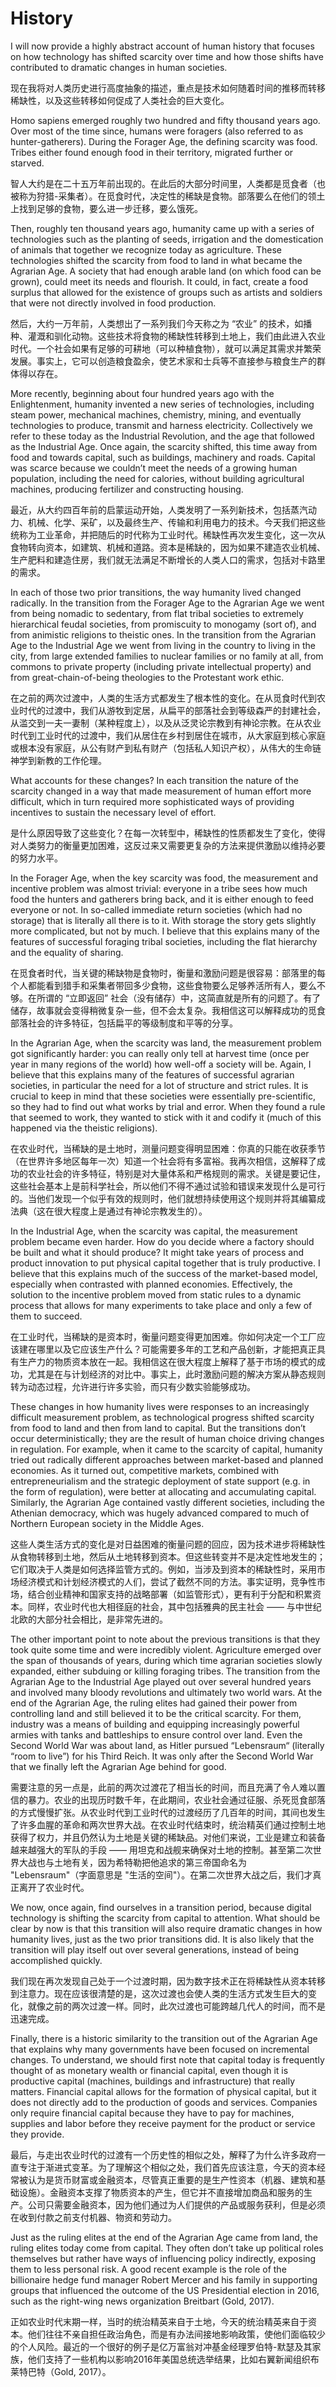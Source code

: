 # History

I will now provide a highly abstract account of human history that focuses on how technology has shifted scarcity over time and how those shifts have contributed to dramatic changes in human societies.

现在我将对人类历史进行高度抽象的描述，重点是技术如何随着时间的推移而转移稀缺性，以及这些转移如何促成了人类社会的巨大变化。


Homo sapiens emerged roughly two hundred and fifty thousand years ago. Over most of the time since, humans were foragers (also referred to as hunter-gatherers). During the Forager Age, the defining scarcity was food. Tribes either found enough food in their territory, migrated further or starved.

智人大约是在二十五万年前出现的。在此后的大部分时间里，人类都是觅食者（也被称为狩猎-采集者）。在觅食时代，决定性的稀缺是食物。部落要么在他们的领土上找到足够的食物，要么进一步迁移，要么饿死。


Then, roughly ten thousand years ago, humanity came up with a series of technologies such as the planting of seeds, irrigation and the domestication of animals that together we recognize today as agriculture. These technologies shifted the scarcity from food to land in what became the Agrarian Age. A society that had enough arable land (on which food can be grown), could meet its needs and flourish. It could, in fact, create a food surplus that allowed for the existence of groups such as artists and soldiers that were not directly involved in food production.

然后，大约一万年前，人类想出了一系列我们今天称之为 “农业” 的技术，如播种、灌溉和驯化动物。这些技术将食物的稀缺性转移到土地上，我们由此进入农业时代。一个社会如果有足够的可耕地（可以种植食物），就可以满足其需求并繁荣发展。事实上，它可以创造粮食盈余，使艺术家和士兵等不直接参与粮食生产的群体得以存在。


More recently, beginning about four hundred years ago with the Enlightenment, humanity invented a new series of technologies, including steam power, mechanical machines, chemistry, mining, and eventually technologies to produce, transmit and harness electricity. Collectively we refer to these today as the Industrial Revolution, and the age that followed as the Industrial Age. Once again, the scarcity shifted, this time away from food and towards capital, such as buildings, machinery and roads. Capital was scarce because we couldn’t meet the needs of a growing human population, including the need for calories, without building agricultural machines, producing fertilizer and constructing housing.

最近，从大约四百年前的启蒙运动开始，人类发明了一系列新技术，包括蒸汽动力、机械、化学、采矿，以及最终生产、传输和利用电力的技术。今天我们把这些统称为工业革命，并把随后的时代称为工业时代。稀缺性再次发生变化，这一次从食物转向资本，如建筑、机械和道路。资本是稀缺的，因为如果不建造农业机械、生产肥料和建造住房，我们就无法满足不断增长的人类人口的需求，包括对卡路里的需求。


In each of those two prior transitions, the way humanity lived changed radically. In the transition from the Forager Age to the Agrarian Age we went from being nomadic to sedentary, from flat tribal societies to extremely hierarchical feudal societies, from promiscuity to monogamy (sort of), and from animistic religions to theistic ones. In the transition from the Agrarian Age to the Industrial Age we went from living in the country to living in the city, from large extended families to nuclear families or no family at all, from commons to private property (including private intellectual property) and from great-chain-of-being theologies to the Protestant work ethic.

在之前的两次过渡中，人类的生活方式都发生了根本性的变化。在从觅食时代到农业时代的过渡中，我们从游牧到定居，从扁平的部落社会到等级森严的封建社会，从滥交到一夫一妻制（某种程度上），以及从泛灵论宗教到有神论宗教。在从农业时代到工业时代的过渡中，我们从居住在乡村到居住在城市，从大家庭到核心家庭或根本没有家庭，从公有财产到私有财产（包括私人知识产权），从伟大的生命链神学到新教的工作伦理。


What accounts for these changes? In each transition the nature of the scarcity changed in a way that made measurement of human effort more difficult, which in turn required more sophisticated ways of providing incentives to sustain the necessary level of effort.

是什么原因导致了这些变化？在每一次转型中，稀缺性的性质都发生了变化，使得对人类努力的衡量更加困难，这反过来又需要更复杂的方法来提供激励以维持必要的努力水平。


In the Forager Age, when the key scarcity was food, the measurement and incentive problem was almost trivial: everyone in a tribe sees how much food the hunters and gatherers bring back, and it is either enough to feed everyone or not. In so-called immediate return societies (which had no storage) that is literally all there is to it. With storage the story gets slightly more complicated, but not by much. I believe that this explains many of the features of successful foraging tribal societies, including the flat hierarchy and the equality of sharing.

在觅食者时代，当关键的稀缺物是食物时，衡量和激励问题是很容易：部落里的每个人都能看到猎手和采集者带回多少食物，这些食物要么足够养活所有人，要么不够。在所谓的 “立即返回” 社会（没有储存）中，这简直就是所有的问题了。有了储存，故事就会变得稍微复杂一些，但不会太复杂。我相信这可以解释成功的觅食部落社会的许多特征，包括扁平的等级制度和平等的分享。


In the Agrarian Age, when the scarcity was land, the measurement problem got significantly harder: you can really only tell at harvest time (once per year in many regions of the world) how well-off a society will be. Again, I believe that this explains many of the features of successful agrarian societies, in particular the need for a lot of structure and strict rules. It is crucial to keep in mind that these societies were essentially pre-scientific, so they had to find out what works by trial and error. When they found a rule that seemed to work, they wanted to stick with it and codify it (much of this happened via the theistic religions).

在农业时代，当稀缺的是土地时，测量问题变得明显困难：你真的只能在收获季节（在世界许多地区每年一次）知道一个社会将有多富裕。我再次相信，这解释了成功的农业社会的许多特征，特别是对大量体系和严格规则的需求。关键是要记住，这些社会基本上是前科学社会，所以他们不得不通过试验和错误来发现什么是可行的。当他们发现一个似乎有效的规则时，他们就想持续使用这个规则并将其编纂成法典（这在很大程度上是通过有神论宗教发生的）。


In the Industrial Age, when the scarcity was capital, the measurement problem became even harder. How do you decide where a factory should be built and what it should produce? It might take years of process and product innovation to put physical capital together that is truly productive. I believe that this explains much of the success of the market-based model, especially when contrasted with planned economies. Effectively, the solution to the incentive problem moved from static rules to a dynamic process that allows for many experiments to take place and only a few of them to succeed.

在工业时代，当稀缺的是资本时，衡量问题变得更加困难。你如何决定一个工厂应该建在哪里以及它应该生产什么？可能需要多年的工艺和产品创新，才能把真正具有生产力的物质资本放在一起。我相信这在很大程度上解释了基于市场的模式的成功，尤其是在与计划经济的对比中。事实上，此时激励问题的解决方案从静态规则转为动态过程，允许进行许多实验，而只有少数实验能够成功。


These changes in how humanity lives were responses to an increasingly difficult measurement problem, as technological progress shifted scarcity from food to land and then from land to capital. But the transitions don’t occur deterministically; they are the result of human choice driving changes in regulation. For example, when it came to the scarcity of capital, humanity tried out radically different approaches between market-based and planned economies. As it turned out, competitive markets, combined with entrepreneurialism and the strategic deployment of state support (e.g. in the form of regulation), were better at allocating and accumulating capital. Similarly, the Agrarian Age contained vastly different societies, including the Athenian democracy, which was hugely advanced compared to much of Northern European society in the Middle Ages.

这些人类生活方式的变化是对日益困难的衡量问题的回应，因为技术进步将稀缺性从食物转移到土地，然后从土地转移到资本。但这些转变并不是决定性地发生的；它们取决于人类是如何选择监管方式的。例如，当涉及到资本的稀缺性时，采用市场经济模式和计划经济模式的人们，尝试了截然不同的方法。事实证明，竞争性市场，结合创业精神和国家支持的战略部署（如监管形式），更有利于分配和积累资本。同样，农业时代也大相径庭的社会，其中包括雅典的民主社会 —— 与中世纪北欧的大部分社会相比，是非常先进的。


The other important point to note about the previous transitions is that they took quite some time and were incredibly violent. Agriculture emerged over the span of thousands of years, during which time agrarian societies slowly expanded, either subduing or killing foraging tribes. The transition from the Agrarian Age to the Industrial Age played out over several hundred years and involved many bloody revolutions and ultimately two world wars. At the end of the Agrarian Age, the ruling elites had gained their power from controlling land and still believed it to be the critical scarcity. For them, industry was a means of building and equipping increasingly powerful armies with tanks and battleships to ensure control over land. Even the Second World War was about land, as Hitler pursued “Lebensraum“ (literally “room to live”) for his Third Reich. It was only after the Second World War that we finally left the Agrarian Age behind for good.

需要注意的另一点是，此前的两次过渡花了相当长的时间，而且充满了令人难以置信的暴力。农业的出现历时数千年，在此期间，农业社会通过征服、杀死觅食部落的方式慢慢扩张。从农业时代到工业时代的过渡经历了几百年的时间，其间也发生了许多血腥的革命和两次世界大战。在农业时代结束时，统治精英们通过控制土地获得了权力，并且仍然认为土地是关键的稀缺品。对他们来说，工业是建立和装备越来越强大的军队的手段 —— 用坦克和战舰来确保对土地的控制。甚至第二次世界大战也与土地有关，因为希特勒把他追求的第三帝国命名为 "Lebensraum"（字面意思是 "生活的空间"）。在第二次世界大战之后，我们才真正离开了农业时代。


We now, once again, find ourselves in a transition period, because digital technology is shifting the scarcity from capital to attention. What should be clear by now is that this transition will also require dramatic changes in how humanity lives, just as the two prior transitions did. It is also likely that the transition will play itself out over several generations, instead of being accomplished quickly.

我们现在再次发现自己处于一个过渡时期，因为数字技术正在将稀缺性从资本转移到注意力。现在应该很清楚的是，这次过渡也会使人类的生活方式发生巨大的变化，就像之前的两次过渡一样。同时，此次过渡也可能跨越几代人的时间，而不是迅速完成。


Finally, there is a historic similarity to the transition out of the Agrarian Age that explains why many governments have been focused on incremental changes. To understand, we should first note that capital today is frequently thought of as monetary wealth or financial capital, even though it is productive capital (machines, buildings and infrastructure) that really matters. Financial capital allows for the formation of physical capital, but it does not directly add to the production of goods and services. Companies only require financial capital because they have to pay for machines, supplies and labor before they receive payment for the product or service they provide. 

最后，与走出农业时代的过渡有一个历史性的相似之处，解释了为什么许多政府一直专注于渐进式变革。为了理解这个相似之处，我们首先应该注意，今天的资本经常被认为是货币财富或金融资本，尽管真正重要的是生产性资本（机器、建筑和基础设施）。金融资本支撑了物质资本的产生，但它并不直接增加商品和服务的生产。公司只需要金融资本，因为他们通过为人们提供的产品或服务获利，但是必须在收到付款之前支付机器、物资和劳动力。


Just as the ruling elites at the end of the Agrarian Age came from land, the ruling elites today come from capital. They often don’t take up political roles themselves but rather have ways of influencing policy indirectly, exposing them to less personal risk. A good recent example is the role of the billionaire hedge fund manager Robert Mercer and his family in supporting groups that influenced the outcome of the US Presidential election in 2016, such as the right-wing news organization Breitbart (Gold, 2017).

正如农业时代末期一样，当时的统治精英来自于土地，今天的统治精英来自于资本。他们往往不亲自担任政治角色，而是有办法间接地影响政策，使他们面临较少的个人风险。最近的一个很好的例子是亿万富翁对冲基金经理罗伯特-默瑟及其家族，他们支持了一些机构以影响2016年美国总统选举结果，比如右翼新闻组织布莱特巴特（Gold, 2017）。

